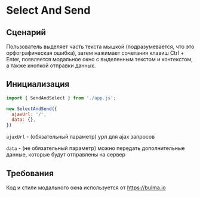 # Select And Send

## Сценарий

Пользователь выделяет часть текста мышкой (подразумевается, что это орфографическая ошибка), затем нажимает сочетания 
клавиш Ctrl + Enter, появляется модальное окно с выделенным текстом и контекстом, а также кнопкой отправки данных.

## Инициализация

```js
import { SendAndSelect } from './app.js';

new SelectAndSend({
  ajaxUrl: '/',
  data: {},
})
```

```ajaxUrl``` - (обязательный параметр) урл для ajax запросов

```data``` - (не обязательный параметр) можно передать дополнительные данные, которые будут отправлены на сервер

## Требования

Код и стили модального окна используется от https://bulma.io